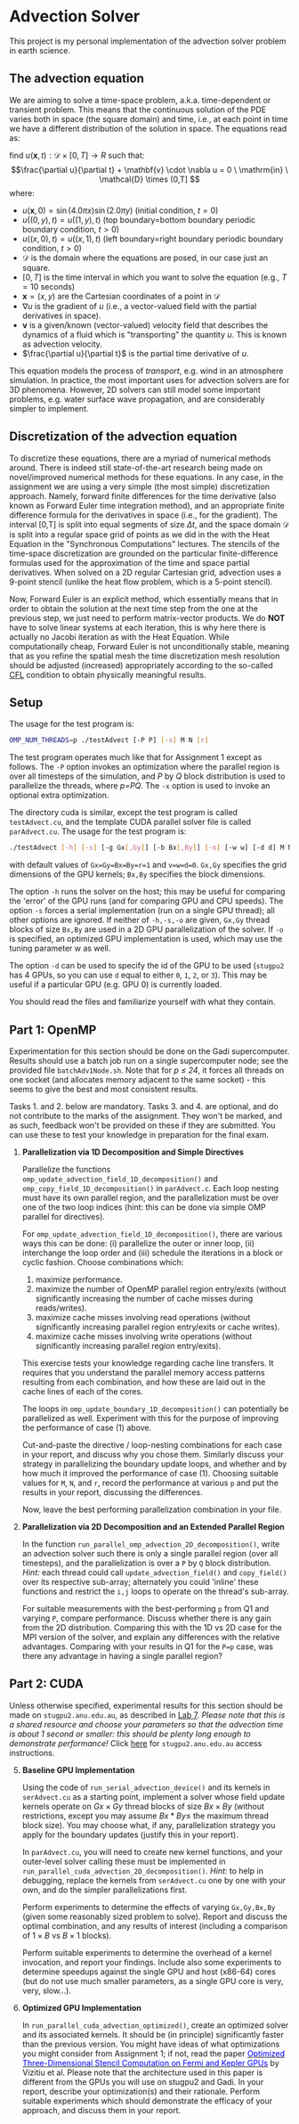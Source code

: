 # Advection Solver
This project is my personal implementation of the advection solver problem in earth science.

## The advection equation

We are aiming to solve a time-space problem, a.k.a. time-dependent or transient problem. This means that the continuous solution of the PDE varies both in space (the square domain) and time, i.e., at each point in time we have a different distribution of the solution in space. The equations read as: 

find $`u(\mathbf{x},t) : \mathcal{D} \times [0,T] \rightarrow R`$ such that:
$$\frac{\partial u}{\partial t} + \mathbf{v} \cdot \nabla u = 0 \ \mathrm{in} \ \mathcal{D} \times (0,T] $$
where: 
 * $`u(\mathbf{x},0)=\sin(4.0 \pi x)  \sin(2.0 \pi y)`$ (initial condition, $`t=0`$)
 * $`u((0,y),t)=u((1,y),t)`$ (top boundary=bottom boundary periodic boundary condition, $`t>0`$)
 * $`u((x,0),t)=u((x,1),t)`$ (left boundary=right boundary periodic boundary condition, $`t>0`$)
 * $`\mathcal{D}`$ is the domain where the equations are posed, in our case just an square.
 * $` [0,T]`$ is the time interval in which you want to solve the equation (e.g., $`T=10`$ seconds) 
 * $`\mathbf{x}=(x,y)`$ are the Cartesian coordinates of a point in $`\mathcal{D}`$
 * $`\nabla u`$ is the gradient of $`u`$ (i.e., a vector-valued field with the partial derivatives in space).
 * $`\mathbf{v}`$ is a given/known (vector-valued) velocity field that describes the dynamics of a fluid which is "transporting" the quantity $`u`$. This is known as advection velocity.
* $`\frac{\partial u}{\partial t}`$ is the partial time derivative of $`u`$. 

This equation models the process of *transport*, e.g. wind in an atmosphere simulation. In practice, the most important uses for advection solvers are for 3D phenomena. However, 2D solvers can still model some important problems, e.g. water surface wave propagation, and are considerably simpler to implement. 

## Discretization of the advection equation

To discretize these equations, there are a myriad of numerical methods around. There is indeed still state-of-the-art research being made on novel/improved numerical methods for these equations. In any case, in the assignment we are using a very simple (the most simple) discretization approach. Namely, forward finite differences for the time derivative (also known as Forward Euler time integration method), and an appropriate finite difference formula for the derivatives in space (i.e., for the gradient). The interval [0,T] is split into equal segments of size $`\Delta t`$, and the space domain $`\mathcal{D}`$ is split into a regular space grid of points as we did in the with the Heat Equation in the "Synchronous Computations" lectures. The stencils of the time-space discretization are grounded on the particular finite-difference formulas used for the approximation of the time and space partial derivatives. When solved on a 2D regular Cartesian grid, advection uses a 9-point stencil (unlike the heat flow problem, which is a 5-point stencil). 

Now, Forward Euler is an explicit method, which essentially means that in order to obtain the solution at the next time step from the one at the previous step, we just need to perform matrix-vector products. We do **NOT** have to solve linear systems at each iteration, this is why here there is actually no Jacobi iteration as with the Heat Equation. While computationally cheap, Forward Euler is not unconditionally stable, meaning that as you refine the spatial mesh the time discretization mesh resolution should be adjusted (increased) appropriately according to the so-called [CFL](https://en.wikipedia.org/wiki/Courant%E2%80%93Friedrichs%E2%80%93Lewy_condition) condition to obtain physically meaningful results. 

## Setup



The usage for the test program is:

```bash
OMP_NUM_THREADS=p ./testAdvect [-P P] [-x] M N [r]
```

The test program operates much like that for Assignment 1 except as follows. The `-P` option invokes an optimization where the parallel region is over all timesteps of the simulation, and *P* by *Q* block distribution is used to parallelize the threads, where *p=PQ*. The `-x` option is used to invoke an optional extra optimization.

The directory cuda is similar, except the test program is called `testAdvect.cu`, and the template CUDA parallel solver file is called `parAdvect.cu`. The usage for the test program is:

```bash
./testAdvect [-h] [-s] [-g Gx[,Gy]] [-b Bx[,By]] [-o] [-w w] [-d d] M N [r]
```

with default values of `Gx=Gy=Bx=By=r=1` and `v=w=d=0`. `Gx,Gy` specifies the grid dimensions of the GPU kernels; `Bx,By` specifies the block dimensions.

The option `-h` runs the solver on the host; this may be useful for comparing the 'error' of the GPU runs (and for comparing GPU and CPU speeds). The option `-s` forces a serial implementation (run on a single GPU thread); all other options are ignored. If neither of `-h,-s,-o` are given, `Gx,Gy` thread blocks of size `Bx,By` are used in a 2D GPU parallelization of the solver. If `-o` is specified, an optimized GPU implementation is used, which may use the tuning parameter w as well.

The option `-d` can be used to specify the id of the GPU to be used (`stugpu2` has 4 GPUs, so you can use `d` equal to either `0`, `1`, `2`, or `3`). This may be useful if a particular GPU (e.g. GPU 0) is currently loaded.

You should read the files and familiarize yourself with what they contain.

## Part 1: OpenMP

Experimentation for this section should be done on the Gadi supercomputer. Results should use a batch job run on a single supercomputer node; see the provided file `batchAdv1Node.sh`. Note that for *p ≤ 24*, it forces all threads on one socket (and allocates memory adjacent to the same socket) - this seems to give the best and most consistent results.

Tasks 1. and 2. below are mandatory. Tasks 3. and 4. are optional, and do not contribute to the marks of the assignment. They won't be marked, and as such, feedback won't be provided on these if they are submitted. 
You can use these to test your knowledge in preparation for the final exam.  


1. **Parallelization via 1D Decomposition and Simple Directives**

    Parallelize the functions `omp_update_advection_field_1D_decomposition()` and `omp_copy_field_1D_decomposition()` in `parAdvect.c`. Each loop nesting must have its own parallel region, and the parallelization must be over one of the two loop indices (hint: this can be done via simple OMP parallel for directives).

    For `omp_update_advection_field_1D_decomposition()`, there are various ways this can be done: (i) parallelize the outer or inner loop, (ii) interchange the loop order and (iii) schedule the iterations in a block or cyclic fashion. Choose combinations which:
   
      1. maximize performance.
      2. maximize the number of OpenMP parallel region entry/exits (without significantly increasing the number of cache misses during reads/writes).
      3. maximize cache misses involving read operations (without significantly increasing parallel region entry/exits or cache writes).
      4. maximize cache misses involving write operations (without significantly increasing parallel region entry/exits).
  
    This exercise tests your knowledge regarding cache line transfers. It requires that you understand the parallel memory access patterns resulting from each combination, and how these are laid out in the cache lines of each of the cores. 

    The loops in `omp_update_boundary_1D_decomposition()` can potentially be parallelized as well. Experiment with this for the purpose of improving the performance of case (1) above.

    Cut-and-paste the directive / loop-nesting combinations for each case in your report, and discuss why you chose them. Similarly discuss your strategy in parallelizing the boundary update loops, and whether and by how much it improved the performance of case (1). Choosing suitable values for `M`, `N`,  and `r`, record the performance at various `p` and put the results in your report, discussing the differences.

    Now, leave the best performing parallelization combination in your file.

2. **Parallelization via 2D Decomposition and an Extended Parallel Region** 

    In the function `run_parallel_omp_advection_2D_decomposition()`, write an advection solver such there is only a single parallel region (over all timesteps), and the parallelization is over a `P` by `Q` block distribution. *Hint:* each thread could call `update_advection_field()` and `copy_field()` over its respective sub-array; alternately you could 'inline' these functions and restrict the `i,j` loops to operate on the thread's sub-array.

    For suitable measurements with the best-performing `p` from Q1 and varying `P`, compare performance. Discuss whether there is any gain from the 2D distribution. Comparing this with the 1D vs 2D case for the MPI version of the solver, and explain any differences with the relative advantages. Comparing with your results in Q1 for the `P=p` case, was there any advantage in having a single parallel region?






## Part 2: CUDA

Unless otherwise specified, experimental results for this section should be made on `stugpu2.anu.edu.au`, as described in [Lab 7](https://gitlab.cecs.anu.edu.au/comp4300/2024/comp4300-lab6). *Please note that this is a shared resource and choose your parameters so that the advection time is about 1 second or smaller: this should be plenty long enough to demonstrate performance!* Click [here](https://comp.anu.edu.au/courses/comp4300/assignments_workflow/#access-and-usage-of-stugpu2anueduau-gpu-programming-with-cuda) for `stugpu2.anu.edu.au` access instructions. 



5. **Baseline GPU Implementation**

   Using the code of `run_serial_advection_device()` and its kernels in `serAdvect.cu` as a starting point, implement a solver whose field update kernels operate on $`Gx \times Gy`$ thread blocks of size $`Bx \times By`$ (without restrictions, except you may assume $`Bx*By \leq`$ the maximum thread block size). You may choose what, if any, parallelization strategy you apply for the boundary updates (justify this in your report).

   In `parAdvect.cu`, you will need to create new kernel functions, and your outer-level solver calling these must be implemented in `run_parallel_cuda_advection_2D_decomposition()`. *Hint:* to help in debugging, replace the kernels from `serAdvect.cu` one by one with your own, and do the simpler parallelizations first.

    Perform experiments to determine the effects of varying `Gx,Gy,Bx,By` (given some reasonably sized problem to solve). Report and discuss the optimal combination, and any results of interest (including a comparison of $`1 \times B`$ vs $`B \times 1`$ blocks).

    Perform suitable experiments to determine the overhead of a kernel invocation, and report your findings. Include also some experiments to determine speedups against the single GPU and host (x86-64) cores (but do not use much smaller parameters, as a single GPU core is very, very, slow...).

6. **Optimized GPU Implementation**
    
    In `run_parallel_cuda_advection_optimized()`, create an optimized solver and its associated kernels. It should be (in principle) significantly faster than the previous version. You might have ideas of what optimizations you might consider from Assignment 1; if not, read the paper [<span style="color:blue">Optimized Three-Dimensional Stencil Computation on Fermi and Kepler GPUs</span>](Opt3Dstencils.pdf) by Vizitiu et al. Please note that the architecture used in this paper is different from the GPUs you will use on stugpu2 and Gadi. In your report, describe your optimization(s) and their rationale. Perform suitable experiments which should demonstrate the efficacy of your approach, and discuss them in your report.

